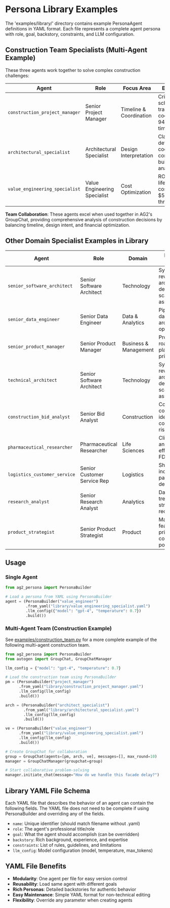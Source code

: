 # Persona Library Examples

The 'examples/library/' directory contains example PersonaAgent definitions in YAML format. Each file represents a complete agent persona with role, goal, backstory, constraints, and LLM configuration.

## Construction Team Specialists (Multi-Agent Example)

These three agents work together to solve complex construction challenges:

| Agent | Role | Focus Area | Expertise |
|-------|------|------------|-----------|
| `construction_project_manager` | Senior Project Manager | Timeline & Coordination | Critical path scheduling, trade coordination, 94% on-time delivery |
| `architectural_specialist` | Architectural Specialist | Design Interpretation | Clash detection, code compliance, buildability analysis |
| `value_engineering_specialist` | Value Engineering Specialist | Cost Optimization | ROI analysis, lifecycle costs, saved $500M through VE |

**Team Collaboration**: These agents excel when used together in AG2's GroupChat, providing comprehensive analysis of construction decisions by balancing timeline, design intent, and financial optimization.

## Other Domain Specialist Examples in Library

| Agent | Role | Domain | Example Use Cases |
|-------|------|--------|----------|
| `senior_software_architect` | Senior Software Architect | Technology | System design reviews, architecture decisions, scalability assessment |
| `senior_data_engineer` | Senior Data Engineer | Data & Analytics | Pipeline design, data platform architecture, ETL optimization |
| `senior_product_manager` | Senior Product Manager | Business & Management | Product strategy, roadmap planning, feature prioritization |
| `technical_architect` | Senior Software Architect | Technology | System design reviews, architecture decisions, scalability assessment |
| `construction_bid_analyst` | Senior Bid Analyst | Construction | Compare contractor bids, identify hidden costs, evaluate risks |
| `pharmaceutical_researcher` | Pharmaceutical Researcher | Life Sciences | Clinical trial analysis, drug efficacy studies, FDA compliance |
| `logistics_customer_service` | Senior Customer Service Rep | Logistics | Shipping inquiries, package tracking, delivery issues |
| `research_analyst` | Senior Research Analyst | Analytics | Data synthesis, trend analysis, strategic recommendations |
| `product_strategist` | Senior Product Strategist | Product | Market analysis, feature prioritization, competitive positioning |

## Usage

### Single Agent
```python
from ag2_persona import PersonaBuilder

# Load a persona from YAML using PersonaBuilder
agent = (PersonaBuilder("value_engineer")
         .from_yaml("library/value_engineering_specialist.yaml")
         .llm_config({"model": "gpt-4", "temperature": 0.7})
         .build())
```

### Multi-Agent Team (Construction Example)

See [examples/construction_team.py](examples/construction_team.py) for a more complete example of the following multi-agent construction team.

```python
from ag2_persona import PersonaBuilder
from autogen import GroupChat, GroupChatManager

llm_config = {"model": "gpt-4", "temperature": 0.7}

# Load the construction team using PersonaBuilder
pm = (PersonaBuilder("project_manager")
      .from_yaml("library/construction_project_manager.yaml")
      .llm_config(llm_config)
      .build())

arch = (PersonaBuilder("architect_specialist")
        .from_yaml("library/architectural_specialist.yaml")
        .llm_config(llm_config)
        .build())

ve = (PersonaBuilder("value_engineer")
      .from_yaml("library/value_engineering_specialist.yaml")
      .llm_config(llm_config)
      .build())

# Create GroupChat for collaboration
group = GroupChat(agents=[pm, arch, ve], messages=[], max_round=10)
manager = GroupChatManager(groupchat=group)

# Start collaborative problem-solving
manager.initiate_chat(message="How do we handle this facade delay?")
```

## Library YAML File Schema

Each YAML file that describes the behavior of an agent can contain the following fields. The YAML file does not need to be complete if using PersonaBuilder and overriding any of the fields.

- `name`: Unique identifier (should match filename without .yaml)
- `role`: The agent's professional title/role
- `goal`: What the agent should accomplish (can be overridden)
- `backstory`: Rich background, experience, and expertise
- `constraints`: List of rules, guidelines, and limitations
- `llm_config`: Model configuration (model, temperature, max_tokens)

## YAML File Benefits

- **Modularity**: One agent per file for easy version control
- **Reusability**: Load same agent with different goals
- **Rich Personas**: Detailed backstories for authentic behavior
- **Easy Maintenance**: Simple YAML format for non-technical editing
- **Flexibility**: Override any parameter when creating agents